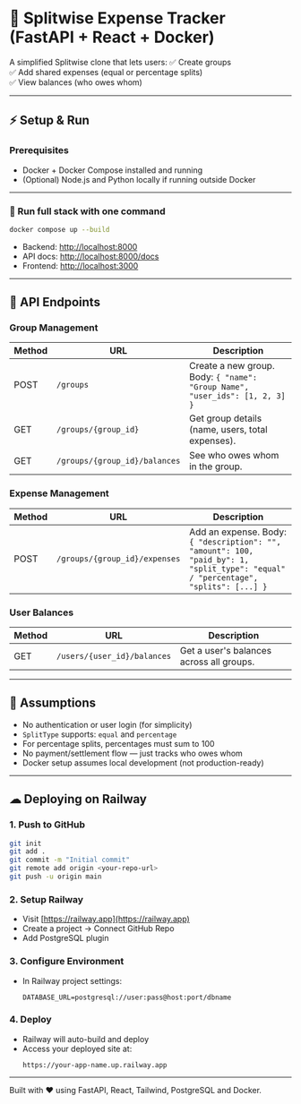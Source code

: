 
# 🚀 Splitwise Expense Tracker (FastAPI + React + Docker)

A simplified Splitwise clone that lets users:
✅ Create groups  
✅ Add shared expenses (equal or percentage splits)  
✅ View balances (who owes whom)  

---

## ⚡ Setup & Run

### Prerequisites
- Docker + Docker Compose installed and running
- (Optional) Node.js and Python locally if running outside Docker

---

### 🐳 Run full stack with one command
```bash
docker compose up --build
```

- Backend: [http://localhost:8000](http://localhost:8000)  
- API docs: [http://localhost:8000/docs](http://localhost:8000/docs)  
- Frontend: [http://localhost:3000](http://localhost:3000)

---

## 📌 API Endpoints

### Group Management
| Method | URL | Description |
|--------|-----|-------------|
| POST | `/groups` | Create a new group. Body: `{ "name": "Group Name", "user_ids": [1, 2, 3] }` |
| GET | `/groups/{group_id}` | Get group details (name, users, total expenses). |
| GET | `/groups/{group_id}/balances` | See who owes whom in the group. |

### Expense Management
| Method | URL | Description |
|--------|-----|-------------|
| POST | `/groups/{group_id}/expenses` | Add an expense. Body: `{ "description": "", "amount": 100, "paid_by": 1, "split_type": "equal" / "percentage", "splits": [...] }` |

### User Balances
| Method | URL | Description |
|--------|-----|-------------|
| GET | `/users/{user_id}/balances` | Get a user's balances across all groups. |

---

## 📝 Assumptions

- No authentication or user login (for simplicity)
- `SplitType` supports: `equal` and `percentage`
- For percentage splits, percentages must sum to 100
- No payment/settlement flow — just tracks who owes whom
- Docker setup assumes local development (not production-ready)

---

## ☁ Deploying on Railway

### 1. Push to GitHub
```bash
git init
git add .
git commit -m "Initial commit"
git remote add origin <your-repo-url>
git push -u origin main
```

### 2. Setup Railway
- Visit [https://railway.app](https://railway.app)
- Create a project → Connect GitHub Repo
- Add PostgreSQL plugin

### 3. Configure Environment
- In Railway project settings:
  ```
  DATABASE_URL=postgresql://user:pass@host:port/dbname
  ```

### 4. Deploy
- Railway will auto-build and deploy
- Access your deployed site at:
  ```
  https://your-app-name.up.railway.app
  ```

---

Built with ❤️ using FastAPI, React, Tailwind, PostgreSQL and Docker.
